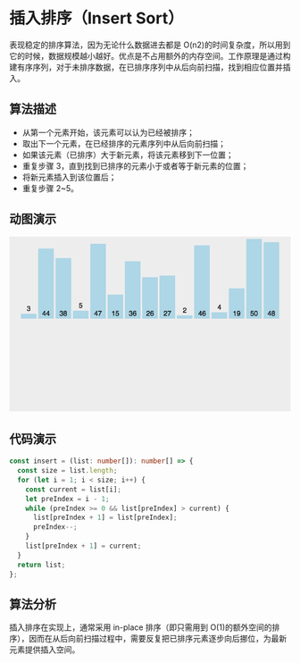 # 插入排序（Insert Sort）

表现稳定的排序算法，因为无论什么数据进去都是 O(n2)的时间复杂度，所以用到它的时候，数据规模越小越好。优点是不占用额外的内存空间。工作原理是通过构建有序序列，对于未排序数据，在已排序序列中从后向前扫描，找到相应位置并插入。

## 算法描述

- 从第一个元素开始，该元素可以认为已经被排序；
- 取出下一个元素，在已经排序的元素序列中从后向前扫描；
- 如果该元素（已排序）大于新元素，将该元素移到下一位置；
- 重复步骤 3，直到找到已排序的元素小于或者等于新元素的位置；
- 将新元素插入到该位置后；
- 重复步骤 2~5。

## 动图演示

![插入排序](../../../../../assets/ranuts/sort/insert.gif)

## 代码演示

```ts
const insert = (list: number[]): number[] => {
  const size = list.length;
  for (let i = 1; i < size; i++) {
    const current = list[i];
    let preIndex = i - 1;
    while (preIndex >= 0 && list[preIndex] > current) {
      list[preIndex + 1] = list[preIndex];
      preIndex--;
    }
    list[preIndex + 1] = current;
  }
  return list;
};
```

## 算法分析

插入排序在实现上，通常采用 in-place 排序（即只需用到 O(1)的额外空间的排序），因而在从后向前扫描过程中，需要反复把已排序元素逐步向后挪位，为最新元素提供插入空间。
